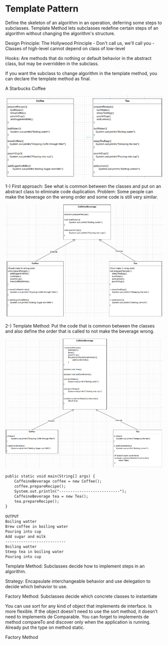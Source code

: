 # Template Pattern
Define the skeleton of an algorithm in an operation, deferring some steps to subclasses. Template Method lets subclasses redefine
certain steps of an algorithm without changing the algorithm's structure.

Design Principle: The Hollywood Principle - Don't call us, we'll call you - Classes of high-level cannot depend on class of low-level

Hooks: Are methods that do nothing or default behavior in the abstract class, but may be overridden in the subclass.

If you want the subclass to change algorithm in the template method, you can declare the template method as final.

A Starbucks Coffee

![img.png](src/images/img.png)

1-) First approach: See what is common between the classes and put on an abstract class to eliminate code duplication. 
Problem: Some people can make the beverage on the wrong order and some code is still very similar.

![img_1.png](src/images/img_1.png)

2-) Template Method: Put the code that is common between the classes and also define the order that is called to not make
the beverage wrong.

![img_2.png](src/images/img_2.png)


```
public static void main(String[] args) {
    CaffeineBeverage coffee = new Coffee();
    coffee.prepareRecipe();
    System.out.println("---------------------------");
    CaffeineBeverage tea = new Tea();
    tea.prepareRecipe();
}

OUTPUT
Boiling watter
Brew coffee in boiling water
Pouring into cup
Add sugar and milk
---------------------------
Boiling watter
Steep tea in boiling water
Pouring into cup

```

Template Method: Subclasses decide how to implement steps in an algorithm.

Strategy: Encapsulate interchangeable behavior and use delegation to decide which behavior to use.

Factory Method: Subclasses decide which concrete classes to instantiate

You can use sort for any kind of object that implements de interface. Is more flexible. If the object doesn't need
to use the sort method, it doesn't need to implements de Comparable. You can forget to implements de method compareTo
and discover only when the application is running. Already put the type on method static.


Factory Method

